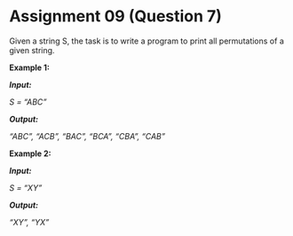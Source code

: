 # Assignment 09 (Question 7)

Given a string S, the task is to write a program to print all permutations of a given string.

**Example 1:**

**_Input:_**

_S = “ABC”_

**_Output:_**

_“ABC”, “ACB”, “BAC”, “BCA”, “CBA”, “CAB”_

**Example 2:**

**_Input:_**

_S = “XY”_

**_Output:_**

_“XY”, “YX”_
